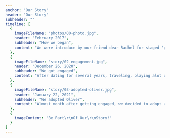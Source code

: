```yaml
---
anchor: "Our Story"
header: "Our Story"
subheader: ""
timeline: [
  {
    imageFileName: "photos/00-photo.jpg",
    header: "February 2017",
    subheader: "How we began",
    content: "We were introduce by our friend dear Rachel for staged 'girl's night' for Julie to meet me. At the end of night, we exchanged numbers and went on a very long date through out the New York City. From World Trade Center to Central Park."
  },
  {
    imageFileName: "story/02-engagement.jpg",
    header: "December 26, 2020",
    subheader: "We got engaged",
    content: "After dating for several years, traveling, playing alot of volleyball, eating sushi, and moving in with each other. Justin decided to do a little surprise engagement for Julie in the city we met and in front of the city we fell in love."
  },
  {
    imageFileName: "story/03-adopted-oliver.jpg",
    header: "January 22, 2021",
    subheader: "We adopted Oliver",
    content: "Almost month after getting engaged, we decided to adopt a dog and named him Oliver."
  },
  {
    imageContent: "Be Part\r\nOf Our\r\nStory!"
  }
]
---
```

